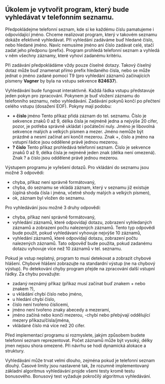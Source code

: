 ## Úkolem je vytvořit program, který bude vyhledávat v telefonním seznamu.

Předpokládejme telefonní seznam, kde si ke každému číslu pamatujeme i odpovídající jméno. Chceme realizovat program, který v takovém seznamu dokáže efektivně vyhledávat. Při vyhledání zadáváme buď hledané číslo, nebo hledané jméno. Navíc nemusíme jméno ani číslo zadávat celé, stačí zadat jeho předponu (prefix). Program prohledá telefonní seznam a vyhledá v něm všechny záznamy, které vyhoví zadanému kritériu.

Při zadávání předpokládáme vždy pouze číselné dotazy. Takový číselný dotaz může buď znamenat přímo prefix hledaného čísla, nebo se může jednat o jméno zadané pomocí T9 (pro vyhledání záznamů začínajících písmeny **Vagner** by byla na vstupu sekvence **824637**).

Vyhledávání bude fungovat interaktivně. Každá řádka vstupu představuje jeden pokyn pro zpracování. Pokynem je buď vložení záznamu do telefonního seznamu, nebo vyhledávání. Zadávání pokynů končí po přečtení celého vstupu (dosažení EOF). Pokyny mají podobu:

- **+ číslo** jméno Tento příkaz přidá záznam do tel. seznamu. Číslo je sekvence znaků 0 až 9, délka čísla je nejméně jedna a nejvýše 20 cifer, pozor, je potřeba správně ukládat i počáteční nuly. Jméno je libovolná sekvence malých a velkých písmen a mezer. Jméno nemůže být prázdné a nesmí začínat ani končit mezerou. Znak +, číslo a jméno na vstupní řádce jsou oddělené právě jednou mezerou.
- **? číslo** Tento příkaz prohledává telefonní seznam. Číslo je sekvence znaků 0 až 9, délka čísla je nejméně jeden znak (délka není omezená). Znak ? a číslo jsou oddělené právě jednou mezerou.

Výstupem programu je vyřešení dotazů. Pro vkládání do seznamu jsou možné 3 odpovědi:

- chyba, příkaz není správně formátovaný,
- chyba, do seznamu se vkládá záznam, který v seznamu již existuje (úplná shoda čísla i jména, včetně shody malých a velkých písmen),
- ok, záznam byl vložen do seznamu.

Pro vyhledávání jsou možné 3 druhy odpovědi:

- chyba, příkaz není správně formátovaný,
- vyhledání záznamů, které odpovídají dotazu, zobrazení vyhledaných záznamů a zobrazení počtu nalezených záznamů. Tento typ odpovědi bude použit, pokud vyhledávaní vyhovuje nejvýše 10 záznamů,
- vyhledání záznamů, které odpovídají dotazu, zobrazení počtu nalezených záznamů. Tato odpověď bude použita, pokud zadanému dotazu vyhovuje více než 10 záznamů v tel. seznamu.

Pokud je vstup neplatný, program to musí detekovat a zobrazit chybové hlášení. Chybové hlášení zobrazujte na standardní výstup (ne na chybový výstup). Po detekování chyby program přejde na zpracování další vstupní řádky. Za chybu považujte:

- zadaný neznámý příkaz (příkaz musí začínat buď znakem + nebo znakem ?),
- u vkládání chybí číslo nebo jméno,
- u hledání chybí číslo,
- číslo není tvořeno číslicemi,
- jméno není tvořeno znaky abecedy a mezerami,
- jméno začíná nebo končí mezerou,
-chybí nebo přebývají oddělující mezery příkazu/čísla/jména,
- vkládané číslo má více než 20 cifer.

Před implementací programu si rozmyslete, jakým způsobem budete telefonní seznam reprezentovat. Počet záznamů může být vysoký, délky jmen nejsou shora omezené. Při návrhu se hodí dynamická alokace a struktury.

Vyhledávání může trvat velmi dlouho, zejména pokud je telefonní seznam dlouhý. Časové limity jsou nastavené tak, že rozumně implementovaný základní algoritmus vyhledávání projde všemi testy kromě testu bonusového. Bonusový test vyžaduje pokročilý algoritmus vyhledávání.


